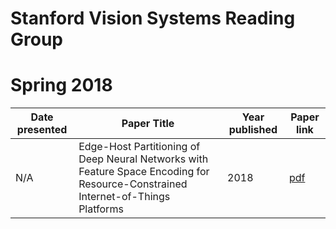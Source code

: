# Stanford Vision Systems Reading Group
# Spring 2018

**Date presented** | **Paper Title** | **Year published** | **Paper link**
-- | -- | -- | -- 
N/A | Edge-Host Partitioning of Deep Neural Networks with Feature Space Encoding for Resource-Constrained Internet-of-Things Platforms | 2018 | [pdf](pdfs/1802.03835.pdf)
